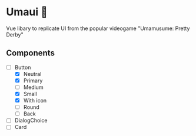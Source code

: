 # Umaui 🐎

Vue libary to replicate UI from the popular videogame "Umamusume: Pretty Derby"

## Components

- [ ] Button
  - [x] Neutral
  - [x] Primary
  - [ ] Medium
  - [x] Small
  - [x] With icon
  - [ ] Round
  - [ ] Back
- [ ] DialogChoice
- [ ] Card
